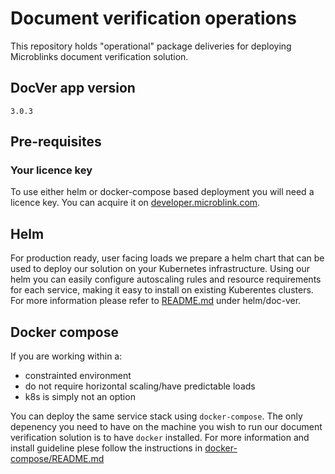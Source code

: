 # Document verification operations

This repository holds "operational" package deliveries for deploying Microblinks document verification solution.

## DocVer app version
`3.0.3`

## Pre-requisites
### Your licence key

To use either helm or docker-compose based deployment you will need a licence key.
You can acquire it on [developer.microblink.com](https://developer.microblink.com/).

## Helm
For production ready, user facing loads we prepare a helm chart that can be used to deploy our solution on your Kubernetes infrastructure. 
Using our helm you can easily configure autoscaling rules and resource requirements for each service, making it easy to install
on existing Kuberentes clusters. For more information please refer to [README.md](helm/doc-ver/README.md) under helm/doc-ver.

## Docker compose
If you are working within a: 
 - constrainted environment
 - do not require horizontal scaling/have predictable loads
 - k8s is simply not an option

You can deploy the same service stack using `docker-compose`. The only depenency you need to
have on the machine you wish to run our document verification solution is to have `docker` installed. For more information and install guideline plese follow the instructions in
[docker-compose/README.md](docker-compose/README.md)

